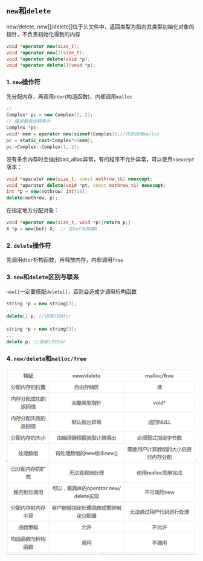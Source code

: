 ## `new`和`delete`
new/delete, new[]/delete[]位于<new>头文件中，返回类型为指向其类型初始化对象的指针，不负责初始化得到的内存

```cpp
void *operator new(size_t);
void *operator new[](size_t);
void *operator delete(void *p);
void *operator delete[](void *p);
```
### 1. `new`操作符
先分配内存，再调用`ctor`(构造函数)，内部调用`malloc`
```cpp
// 
Complex* pc = new Complex(1, 2);
// 编译器自动转换为
Complex *pc;
void* mem = operator new(sizeof(Complex));//内部调用malloc
pc = static_cast<Complex*>(mem);
pc->Complex::Complex(1, 2);
```
没有多余内存时会抛出bad_alloc异常，有的程序不允许异常，可以使用`noexcept`版本：
```cpp
void *oparator new(size_t, const nothrow_t&) noexcept;
void *oparator delete(void *pt, const nothrow_t&) noexcept;
int *p = new(nothrow) int[10];
delete(nothrow, p);
```
在指定地方分配对象：
```cpp
void *operator new(size_t, void *p){return p;}
X *p = new{buf} X;  // 在buf处构建X
```

### 2. `delete`操作符
先调用`dtor`析构函数，再释放内存，内部调用`free`

### 3. `new`和`delete`区别与联系
`new[]`一定要搭配`delete[]`，否则会造成少调用析构函数
```cpp
string *p = new string[3];
...
delete[] p; //调用3次dtor

string *p = new string[3];
...
delete p; //调用1次dtor
```	

### 4. `new/delete`和`malloc/free`
![20190911151533.png](https://raw.githubusercontent.com/itisl/Pic_Bed/master/img/20190911151533.png)